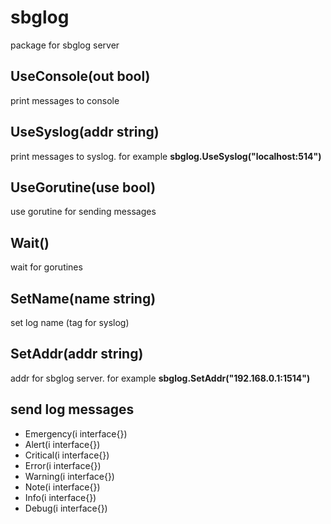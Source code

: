 # sbglog
package for sbglog server



## UseConsole(out bool)
print messages to console

## UseSyslog(addr string)
print messages to syslog. for example __sbglog.UseSyslog("localhost:514")__

## UseGorutine(use bool)
use gorutine for sending messages

## Wait()
wait for gorutines

## SetName(name string)
set log name (tag for syslog)

## SetAddr(addr string)
addr for sbglog server. for example __sbglog.SetAddr("192.168.0.1:1514")__

## send log messages
* Emergency(i interface{})
* Alert(i interface{})
* Critical(i interface{})
* Error(i interface{})
* Warning(i interface{})
* Note(i interface{})
* Info(i interface{})
* Debug(i interface{})



